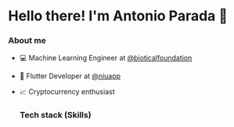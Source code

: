 # Hello there! I'm Antonio Parada 👋

### About me
- 💻 Machine Learning Engineer at [@bioticalfoundation]()
- 📱 Flutter Developer at [@niuapp](https://www.niuapp.io/sv)
- 📈 Cryptocurrency enthusiast

  ### Tech stack (Skills)
